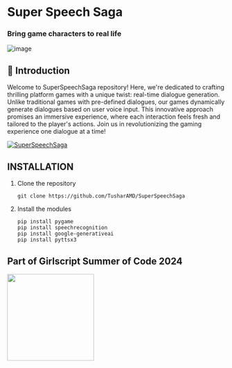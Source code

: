 # Super Speech Saga
### Bring game characters to real life

![image](https://github.com/TusharAMD/SuperSpeechSaga/assets/59115865/873e6774-8f45-4b91-b78f-0b005938ce3e)

## 📖 Introduction 
Welcome to SuperSpeechSaga repository! Here, we're dedicated to crafting thrilling platform games with a unique twist: real-time dialogue generation. Unlike traditional games with pre-defined dialogues, our games dynamically generate dialogues based on user voice input. This innovative approach promises an immersive experience, where each interaction feels fresh and tailored to the player's actions. Join us in revolutionizing the gaming experience one dialogue at a time!

[![SuperSpeechSaga](https://i.ibb.co/5svVSqH/Super-Speech-Saga-0-2-screenshot.png)](https://youtu.be/Uws-0axWJnY)


## INSTALLATION
1. Clone the repository
   ```
   git clone https://github.com/TusharAMD/SuperSpeechSaga
   ```
2. Install the modules
   ```
   pip install pygame
   pip install speechrecognition
   pip install google-generativeai
   pip install pyttsx3
   ```

## Part of Girlscript Summer of Code 2024
<img width="200px" src = https://i.ibb.co/gF9Pvd4/image.png](https://github.com/TusharAMD/SuperSpeechSaga/assets/59115865/3d3f4c6c-e933-456d-b95d-d342d275861f)></img>

